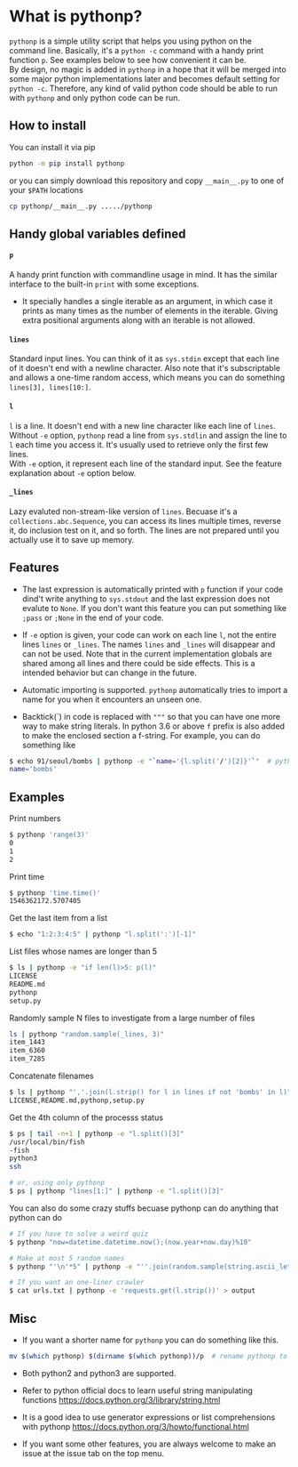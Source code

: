 # What is pythonp?

`pythonp` is a simple utility script that helps you using python on the
command line. Basically, it's a `python -c` command with a handy print
function `p`. See examples below to see how convenient it can be.  
By design, no magic is added in `pythonp` in a hope that
it will be merged into some major python implementations later
and becomes default setting for `python -c`. Therefore, any kind of
valid python code should be able to run with `pythonp` and only
python code can be run.

## How to install

You can install it via pip
```bash
python -m pip install pythonp
```

or you can simply download this repository and copy `__main__.py` to
one of your `$PATH` locations
```bash
cp pythonp/__main__.py ...../pythonp
```


## Handy global variables defined

#### `p`
A handy print function with commandline usage in mind. It has the
similar interface to the built-in `print` with some exceptions.
- It specially handles a single iterable as an argument,
in which case it prints as many
times as the number of elements in the iterable. Giving extra positional
arguments along with an iterable is not allowed.

#### `lines`
Standard input lines. You can think of it as `sys.stdin` except that
each line of it doesn't end with a newline character. Also note that it's
subscriptable and allows a one-time random access, which means you
can do something `lines[3], lines[10:]`.

#### `l`
`l` is a line. It doesn't end with a new line character like each line
of `lines`.  
Without `-e` option, `pythonp` read a line from `sys.stdlin`
and assign the line to `l` each time you access it. It's usually used
to retrieve only the first few lines.  
With `-e` option, it represent each line
of the standard input. See the feature explanation about `-e` option below.

#### `_lines`
Lazy evaluted non-stream-like version of `lines`.
Becuase it's a `collections.abc.Sequence`, you can access its 
lines multiple times, reverse it, do inclusion test on it,
and so forth. The lines are not prepared until you actually
use it to save up memory.


## Features
* The last expression is automatically printed with `p` function if your
code dind't write anything to `sys.stdout` and the last expression does
not evalute to `None`. If you don't want this feature you can put
something like `;pass` or `;None` in the end of your code.

* If `-e` option is given, your code can work on each line `l`, not the
entire lines `lines` or `_lines`. The names `lines` and `_lines` will
disappear and can not be used. Note that in the current implementation
globals are shared among all lines and there could be side effects.
This is a intended behavior but can change in the future.


* Automatic importing is supported. `pythonp` automatically tries to
import a name for you when it encounters an unseen one.

* Backtick(\`) in code is replaced with `"""` so that you can have
one more way to make string literals. In python 3.6 or above `f` prefix
is also added to make the enclosed section a f-string.
For example, you can do
something like
```bash
$ echo 91/seoul/bombs | pythonp -e "`name='{l.split('/')[2]}'`"  # python3.6+
name='bombs'
```

## Examples

Print numbers
```bash
$ pythonp 'range(3)'
0
1
2
```

Print time
```bash
$ pythonp 'time.time()'
1546362172.5707405
```

Get the last item from a list
```bash
$ echo "1:2:3:4:5" | pythonp "l.split(':')[-1]"

```

List files whose names are longer than 5
```bash
$ ls | pythonp -e "if len(l)>5: p(l)"
LICENSE
README.md
pythonp
setup.py
```

Randomly sample N files to investigate from a large number of files
``` bash
ls | pythonp "random.sample(_lines, 3)"
item_1443
item_6360
item_7285
```

Concatenate filenames  
```bash
$ ls | pythonp "','.join(l.strip() for l in lines if not 'bombs' in l)"
LICENSE,README.md,pythonp,setup.py
```

Get the 4th column of the processs status  
```bash
$ ps | tail -n+1 | pythonp -e "l.split()[3]"
/usr/local/bin/fish
-fish
python3
ssh

# or, using only pythonp
$ ps | pythonp "lines[1:]" | pythonp -e "l.split()[3]"
```

You can also do some crazy stuffs becuase pythonp can do anything
that python can do  
```bash
# If you have to solve a weird quiz
$ pythonp "now=datetime.datetime.now();(now.year+now.day)%10"

# Make at most 5 random names
$ pythonp "'\n'*5" | pythonp -e "''.join(random.sample(string.ascii_letters, 7))" | xargs touch

# If you want an one-liner crawler
$ cat urls.txt | pythonp -e 'requests.get(l.strip())' > output
```


## Misc

* If you want a shorter name for `pythonp` you can do something like this.  
```bash
mv $(which pythonp) $(dirname $(which pythonp))/p  # rename pythonp to p
```

* Both python2 and python3 are supported.

* Refer to python official docs to learn useful string manipulating functions
https://docs.python.org/3/library/string.html

* It is a good idea to use generator expressions or list comprehensions
with pythonp
https://docs.python.org/3/howto/functional.html

* If you want some other features, you are always welcome to make an issue
at the issue tab on the top menu.

